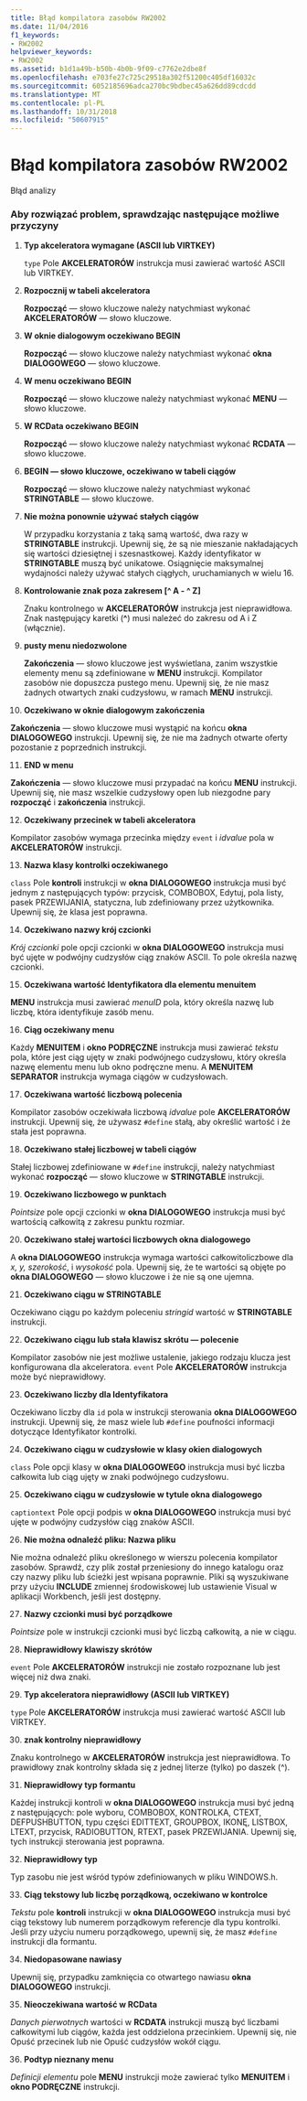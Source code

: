 ```yaml
---
title: Błąd kompilatora zasobów RW2002
ms.date: 11/04/2016
f1_keywords:
- RW2002
helpviewer_keywords:
- RW2002
ms.assetid: b1d1a49b-b50b-4b0b-9f09-c7762e2dbe8f
ms.openlocfilehash: e703fe27c725c29518a302f51200c405df16032c
ms.sourcegitcommit: 6052185696adca270bc9bdbec45a626dd89cdcdd
ms.translationtype: MT
ms.contentlocale: pl-PL
ms.lasthandoff: 10/31/2018
ms.locfileid: "50607915"
---
```

# <a name="resource-compiler-error-rw2002"></a>Błąd kompilatora zasobów RW2002

Błąd analizy

### <a name="to-fix-by-checking-the-following-possible-causes"></a>Aby rozwiązać problem, sprawdzając następujące możliwe przyczyny

1. **Typ akceleratora wymagane (ASCII lub VIRTKEY)**

   `type` Pole **AKCELERATORÓW** instrukcja musi zawierać wartość ASCII lub VIRTKEY.

1. **Rozpocznij w tabeli akceleratora**

   **Rozpocząć** — słowo kluczowe należy natychmiast wykonać **AKCELERATORÓW** — słowo kluczowe.

1. **W oknie dialogowym oczekiwano BEGIN**

   **Rozpocząć** — słowo kluczowe należy natychmiast wykonać **okna DIALOGOWEGO** — słowo kluczowe.

1. **W menu oczekiwano BEGIN**

   **Rozpocząć** — słowo kluczowe należy natychmiast wykonać **MENU** — słowo kluczowe.

1. **W RCData oczekiwano BEGIN**

   **Rozpocząć** — słowo kluczowe należy natychmiast wykonać **RCDATA** — słowo kluczowe.

1. **BEGIN — słowo kluczowe, oczekiwano w tabeli ciągów**

   **Rozpocząć** — słowo kluczowe należy natychmiast wykonać **STRINGTABLE** — słowo kluczowe.

1. **Nie można ponownie używać stałych ciągów**

   W przypadku korzystania z taką samą wartość, dwa razy w **STRINGTABLE** instrukcji. Upewnij się, że są nie mieszanie nakładających się wartości dziesiętnej i szesnastkowej. Każdy identyfikator w **STRINGTABLE** muszą być unikatowe. Osiągnięcie maksymalnej wydajności należy używać stałych ciągłych, uruchamianych w wielu 16.

1. **Kontrolowanie znak poza zakresem [^ A - ^ Z]**

   Znaku kontrolnego w **AKCELERATORÓW** instrukcja jest nieprawidłowa. Znak następujący karetki (**^**) musi należeć do zakresu od A i Z (włącznie).

9. **pusty menu niedozwolone**

   **Zakończenia** — słowo kluczowe jest wyświetlana, zanim wszystkie elementy menu są zdefiniowane w **MENU** instrukcji. Kompilator zasobów nie dopuszcza pustego menu. Upewnij się, że nie masz żadnych otwartych znaki cudzysłowu, w ramach **MENU** instrukcji.

10. **Oczekiwano w oknie dialogowym zakończenia**

   **Zakończenia** — słowo kluczowe musi wystąpić na końcu **okna DIALOGOWEGO** instrukcji. Upewnij się, że nie ma żadnych otwarte oferty pozostanie z poprzednich instrukcji.

11. **END w menu**

   **Zakończenia** — słowo kluczowe musi przypadać na końcu **MENU** instrukcji. Upewnij się, nie masz wszelkie cudzysłowy open lub niezgodne pary **rozpocząć** i **zakończenia** instrukcji.

12. **Oczekiwany przecinek w tabeli akceleratora**

   Kompilator zasobów wymaga przecinka między `event` i *idvalue* pola w **AKCELERATORÓW** instrukcji.

13. **Nazwa klasy kontrolki oczekiwanego**

   `class` Pole **kontroli** instrukcji w **okna DIALOGOWEGO** instrukcja musi być jednym z następujących typów: przycisk, COMBOBOX, Edytuj, pola listy, pasek PRZEWIJANIA, statyczna, lub zdefiniowany przez użytkownika. Upewnij się, że klasa jest poprawna.

14. **Oczekiwano nazwy krój czcionki**

   *Krój czcionki* pole opcji czcionki w **okna DIALOGOWEGO** instrukcja musi być ujęte w podwójny cudzysłów ciąg znaków ASCII. To pole określa nazwę czcionki.

15. **Oczekiwana wartość Identyfikatora dla elementu menuitem**

   **MENU** instrukcja musi zawierać *menuID* pola, który określa nazwę lub liczbę, która identyfikuje zasób menu.

16. **Ciąg oczekiwany menu**

   Każdy **MENUITEM** i **okno PODRĘCZNE** instrukcja musi zawierać *tekstu* pola, które jest ciąg ujęty w znaki podwójnego cudzysłowu, który określa nazwę elementu menu lub okno podręczne menu. A **MENUITEM SEPARATOR** instrukcja wymaga ciągów w cudzysłowach.

17. **Oczekiwana wartość liczbową polecenia**

   Kompilator zasobów oczekiwała liczbową *idvalue* pole **AKCELERATORÓW** instrukcji. Upewnij się, że używasz `#define` stałą, aby określić wartość i że stała jest poprawna.

18. **Oczekiwano stałej liczbowej w tabeli ciągów**

   Stałej liczbowej zdefiniowane w `#define` instrukcji, należy natychmiast wykonać **rozpocząć** — słowo kluczowe w **STRINGTABLE** instrukcji.

19. **Oczekiwano liczbowego w punktach**

   *Pointsize* pole opcji czcionki w **okna DIALOGOWEGO** instrukcja musi być wartością całkowitą z zakresu punktu rozmiar.

20. **Oczekiwano stałej wartości liczbowych okna dialogowego**

   A **okna DIALOGOWEGO** instrukcja wymaga wartości całkowitoliczbowe dla *x, y, szerokość*, i *wysokość* pola. Upewnij się, że te wartości są objęte po **okna DIALOGOWEGO** — słowo kluczowe i że nie są one ujemna.

21. **Oczekiwano ciągu w STRINGTABLE**

   Oczekiwano ciągu po każdym poleceniu *stringid* wartość w **STRINGTABLE** instrukcji.

22. **Oczekiwano ciągu lub stała klawisz skrótu — polecenie**

   Kompilator zasobów nie jest możliwe ustalenie, jakiego rodzaju klucza jest konfigurowana dla akceleratora. `event` Pole **AKCELERATORÓW** instrukcja może być nieprawidłowy.

23. **Oczekiwano liczby dla Identyfikatora**

   Oczekiwano liczby dla `id` pola w instrukcji sterowania **okna DIALOGOWEGO** instrukcji. Upewnij się, że masz wiele lub `#define` poufności informacji dotyczące Identyfikator kontrolki.

24. **Oczekiwano ciągu w cudzysłowie w klasy okien dialogowych**

   `class` Pole opcji klasy w **okna DIALOGOWEGO** instrukcja musi być liczba całkowita lub ciąg ujęty w znaki podwójnego cudzysłowu.

25. **Oczekiwano ciągu w cudzysłowie w tytule okna dialogowego**

   `captiontext` Pole opcji podpis w **okna DIALOGOWEGO** instrukcja musi być ujęte w podwójny cudzysłów ciąg znaków ASCII.

26. **Nie można odnaleźć pliku: Nazwa pliku**

   Nie można odnaleźć pliku określonego w wierszu polecenia kompilator zasobów. Sprawdź, czy plik został przeniesiony do innego katalogu oraz czy nazwy pliku lub ścieżki jest wpisana poprawnie. Pliki są wyszukiwane przy użyciu **INCLUDE** zmiennej środowiskowej lub ustawienie Visual w aplikacji Workbench, jeśli jest dostępny.

27. **Nazwy czcionki musi być porządkowe**

   *Pointsize* pole w instrukcji czcionki musi być liczbą całkowitą, a nie w ciągu.

28. **Nieprawidłowy klawiszy skrótów**

   `event` Pole **AKCELERATORÓW** instrukcji nie zostało rozpoznane lub jest więcej niż dwa znaki.

29. **Typ akceleratora nieprawidłowy (ASCII lub VIRTKEY)**

   `type` Pole **AKCELERATORÓW** instrukcja musi zawierać wartość ASCII lub VIRTKEY.

30. **znak kontrolny nieprawidłowy**

   Znaku kontrolnego w **AKCELERATORÓW** instrukcja jest nieprawidłowa. To prawidłowy znak kontrolny składa się z jednej literze (tylko) po daszek (^).

31. **Nieprawidłowy typ formantu**

   Każdej instrukcji kontroli w **okna DIALOGOWEGO** instrukcja musi być jedną z następujących: pole wyboru, COMBOBOX, KONTROLKA, CTEXT, DEFPUSHBUTTON, typu części EDITTEXT, GROUPBOX, IKONĘ, LISTBOX, LTEXT, przycisk, RADIOBUTTON, RTEXT, pasek PRZEWIJANIA. Upewnij się, tych instrukcji sterowania jest poprawna.

32. **Nieprawidłowy typ**

   Typ zasobu nie jest wśród typów zdefiniowanych w pliku WINDOWS.h.

33. **Ciąg tekstowy lub liczbę porządkową, oczekiwano w kontrolce**

   *Tekstu* pole **kontroli** instrukcji w **okna DIALOGOWEGO** instrukcja musi być ciąg tekstowy lub numerem porządkowym referencje dla typu kontrolki. Jeśli przy użyciu numeru porządkowego, upewnij się, że masz `#define` instrukcji dla formantu.

34. **Niedopasowane nawiasy**

   Upewnij się, przypadku zamknięcia co otwartego nawiasu **okna DIALOGOWEGO** instrukcji.

35. **Nieoczekiwana wartość w RCData**

   *Danych pierwotnych* wartości w **RCDATA** instrukcji muszą być liczbami całkowitymi lub ciągów, każda jest oddzielona przecinkiem. Upewnij się, nie Opuść przecinek lub nie Opuść cudzysłów wokół ciągu.

36. **Podtyp nieznany menu**

   *Definicji elementu* pole **MENU** instrukcji może zawierać tylko **MENUITEM** i **okno PODRĘCZNE** instrukcji.